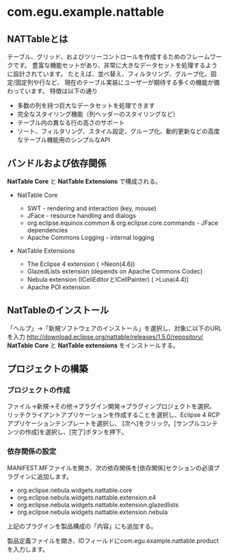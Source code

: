 # com.egu.example.nattable

## NATTableとは
テーブル、グリッド、およびツリーコントロールを作成するためのフレームワークです。
豊富な機能セットがあり、非常に大きなデータセットを処理するように設計されています。
たとえば、並べ替え、フィルタリング、グループ化、固定/固定列や行など、
現在のテーブル実装にユーザーが期待する多くの機能が備わっています。
特徴は以下の通り

* 多数の列を持つ巨大なデータセットを処理できます
* 完全なスタイリング機能（列ヘッダーのスタイリングなど）
* テーブル内の異なる行の高さのサポート
* ソート、フィルタリング、スタイル設定、グループ化、動的更新などの高度なテーブル機能用のシンプルなAPI

## バンドルおよび依存関係
**NatTable Core** と **NatTable Extensions** で構成される。

* NatTable Core
    * SWT - rendering and interaction (key, mouse)
    * JFace - resource handling and dialogs
    * org.eclipse.equinox.common & org.eclipse.core.commands - JFace dependencies
    * Apache Commons Logging - internal logging

* NatTable Extensions
    * The Eclipse 4 extension ( >Neon(4.6))
    * GlazedLists extension (depends on Apache Commons Codec)
    * Nebula extension (ICellEditorとICellPainter) ( >Luna(4.4))
    * Apache POI extension

## NatTableのインストール
「ヘルプ」→「新規ソフトウェアのインストール」を選択し、対象に以下のURLを入力
http://download.eclipse.org/nattable/releases/1.5.0/repository/
**NatTable Core** と **NatTable extensions** をインストールする。

## プロジェクトの構築
### プロジェクトの作成
ファイル→新規→その他→プラグイン開発→プラグインプロジェクトを選択。
リッチクライアントアプリケーションを作成することを選択し、Eclipse 4 RCPアプリケーションテンプレートを選択し、
[次へ]をクリック。[サンプルコンテンツの作成]を選択し、[完了]ボタンを押下。

### 依存関係の設定
MANIFEST.MFファイルを開き、次の依存関係を[依存関係]セクションの必須プラグインに追加します。

* org.eclipse.nebula.widgets.nattable.core
* org.eclipse.nebula.widgets.nattable.extension.e4
* org.eclipse.nebula.widgets.nattable.extension.glazedlists
* org.eclipse.nebula.widgets.nattable.extension.nebula

上記のプラグインを製品構成の「内容」にも追加する。

製品定義ファイルを開き、IDフィールドにcom.egu.example.nattable.productを入力します。

